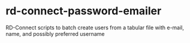 # rd-connect-password-emailer
RD-Connect scripts to batch create users from a tabular file with e-mail, name, and possibly preferred username
